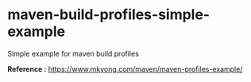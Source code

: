 # maven-build-profiles-simple-example
Simple example for maven build profiles

**Reference :** https://www.mkyong.com/maven/maven-profiles-example/ 

